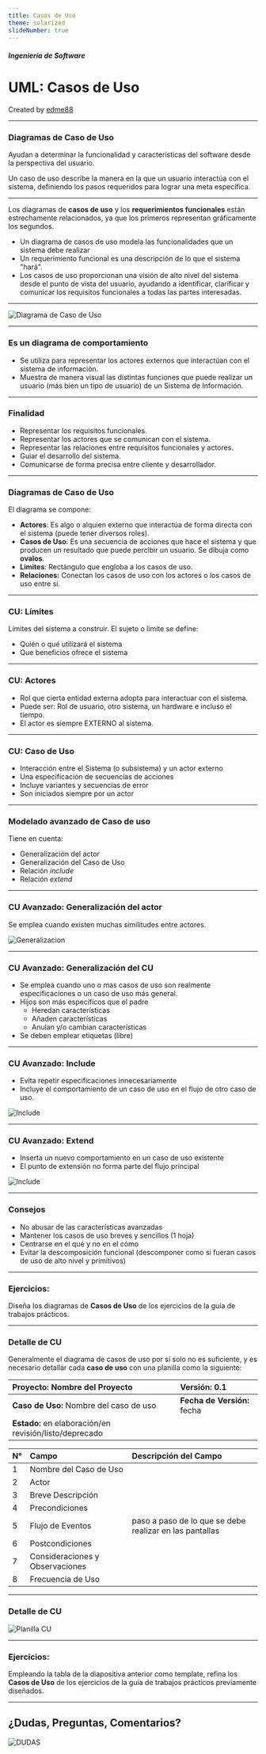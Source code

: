 ```yaml
---
title: Casos de Uso
theme: solarized
slideNumber: true
---
```


##### Ingeniería de Software
# UML: Casos de Uso
Created by <i class="fab fa-telegram"></i>
[edme88]("https://t.me/edme88")

---
### Diagramas de Caso de Uso
Ayudan a determinar la funcionalidad y características del software desde la perspectiva del usuario.

Un caso de uso describe la manera en la que un usuario interactúa con el sistema, definiendo
los pasos requeridos para lograr una meta específica.

---

Los diagramas de **casos de uso** y los **requerimientos funcionales** están estrechamente relacionados, ya que los primeros representan gráficamente los segundos. 
- Un diagrama de casos de uso modela las funcionalidades que un sistema debe realizar
- Un requerimiento funcional es una descripción de lo que el sistema "hará". 
- Los casos de uso proporcionan una visión de alto nivel del sistema desde el punto de vista del usuario, ayudando a identificar, clarificar y comunicar los requisitos funcionales a todas las partes interesadas. 

---
![Diagrama de Caso de Uso](images/unidad4/casoUsoMusica.jpg)

---

### Es un diagrama de comportamiento
* Se utiliza para representar los actores externos que interactúan con el sistema de información.
* Muestra de manera visual las distintas funciones que puede realizar un usuario (más bien un tipo de usuario) de un Sistema de Información.

---

### Finalidad
* Representar los requisitos funcionales.
* Representar los actores que se comunican con el sistema.
* Representar las relaciones entre requisitos funcionales y actores.
* Guiar el desarrollo del sistema.
* Comunicarse de forma precisa entre cliente y desarrollador.

---
### Diagramas de Caso de Uso
El diagrama se compone:
* **Actores**: Es algo o alquien externo que interactúa de forma directa con el sistema (puede tener diversos roles).
* **Casos de Uso**: Es una secuencia de acciones que hace el sistema y que producen un resultado que puede percibir un usuario. Se dibuja como **ovalos**.
* **Limites**: Rectángulo que engloba a los casos de uso.
* **Relaciones:** Conectan los casos de uso con los actores o los casos de uso entre sí.

---
### CU: Límites
Límites del sistema a construir.
El sujeto o límite se define:
* Quién o qué utilizará el sistema
* Que beneficios ofrece el sistema

---
### CU: Actores
* Rol que cierta entidad externa adopta para interactuar con el sistema.
* Puede ser: Rol de usuario, otro sistema, un hardware e incluso el tiempo.
* El actor es siempre EXTERNO al sistema.

---
### CU: Caso de Uso
* Interacción entre el Sistema (o subsistema) y un actor externo
* Una especificación de secuencias de acciones
* Incluye variantes y secuencias de error
* Son iniciados siempre por un actor

---
### Modelado avanzado de Caso de uso
Tiene en cuenta:
* Generalización del actor
* Generalización del Caso de Uso
* Relación _include_
* Relación _extend_

---
### CU Avanzado: Generalización del actor
Se emplea cuando existen muchas similitudes entre actores.

![Generalizacion](images/unidad4/generalizacionActor.png)

---
### CU Avanzado: Generalización del CU
* Se emplea cuando uno o mas casos de uso son realmente especificaciones o un caso de uso más general.
* Hijos son más específicos que el padre
  * Heredan características
  * Añaden características
  * Anulan y/o cambian características
* Se deben emplear etiquetas (libre)

---
### CU Avanzado: Include
* Evita repetir especificaciones innecesariamente
* Incluye el comportamiento de un caso de uso en el flujo de otro caso de uso.

![Include](images/unidad4/CUinclusion.png)

---
### CU Avanzado: Extend
* Inserta un nuevo comportamiento en un caso de uso existente
* El punto de extensión no forma parte del flujo principal

![Include](images/unidad4/extension.png)

---
### Consejos
* No abusar de las características avanzadas
* Mantener los casos de uso breves y sencillos (1 hoja)
* Centrarse en el qué y no en el cómo
* Evitar la descomposición funcional (descomponer como si fueran casos de uso de alto nivel y primitivos)

---
### Ejercicios:
Diseña los diagramas de **Casos de Uso** de los ejercicios de la guía de trabajos prácticos.

---
### Detalle de CU
<!-- .slide: style="font-size: 0.60em" -->

Generalmente el diagrama de casos de uso por si solo no es suficiente, y es necesario detallar cada **caso de uso** con
una planilla como la siguiente:
<!--
| **Proyecto:** Nombre del Proyecto                      | **Versión:** 0.1             |
|:-------------------------------------------------------|:-----------------------------|
| **Caso de Uso:** Nombre del caso de uso                | **Fecha de Versión:** fecha  |
| **Estado:** en elaboración/en revisión/listo/deprecado |                              |
-->
<table>
<thead>
<tr>
<th style="text-align:left"><strong>Proyecto:</strong> Nombre del Proyecto</th>
<th style="text-align:left"><strong>Versión:</strong> 0.1</th>
</tr>
</thead>
<tbody>
<tr>
<td style="text-align:left"><strong>Caso de Uso:</strong> Nombre del caso de uso</td>
<td style="text-align:left"><strong>Fecha de Versión:</strong> fecha</td>
</tr>
<tr>
<td style="text-align:left"><strong>Estado:</strong> en elaboración/en revisión/listo/deprecado</td>
<td style="text-align:left"></td>
</tr>
</tbody>
</table>

<!--
| N° | Campo                           | Descripción del Campo                                   |
|:---|:--------------------------------|:--------------------------------------------------------|
| 1  | Nombre del Caso de Uso          |                                                         |
| 2  | Actor                           |                                                         |
| 3  | Breve Descripción               |                                                         |
| 4  | Precondiciones                  |                                                         |
| 5  | Flujo de Eventos                | paso a paso de lo que se debe realizar en las pantallas |
| 6  | Postcondiciones                 |                                                         |
| 7  | Consideraciones y Observaciones |                                                         |
| 8  | Frecuencia de Uso               |                                                         |
-->
<table>
<thead>
<tr>
<th style="text-align:left">N°</th>
<th style="text-align:left">Campo</th>
<th style="text-align:left">Descripción del Campo</th>
</tr>
</thead>
<tbody>
<tr>
<td style="text-align:left">1</td>
<td style="text-align:left">Nombre del Caso de Uso</td>
<td style="text-align:left"></td>
</tr>
<tr>
<td style="text-align:left">2</td>
<td style="text-align:left">Actor</td>
<td style="text-align:left"></td>
</tr>
<tr>
<td style="text-align:left">3</td>
<td style="text-align:left">Breve Descripción</td>
<td style="text-align:left"></td>
</tr>
<tr>
<td style="text-align:left">4</td>
<td style="text-align:left">Precondiciones</td>
<td style="text-align:left"></td>
</tr>
<tr>
<td style="text-align:left">5</td>
<td style="text-align:left">Flujo de Eventos</td>
<td style="text-align:left">paso a paso de lo que se debe realizar en las pantallas</td>
</tr>
<tr>
<td style="text-align:left">6</td>
<td style="text-align:left">Postcondiciones</td>
<td style="text-align:left"></td>
</tr>
<tr>
<td style="text-align:left">7</td>
<td style="text-align:left">Consideraciones y Observaciones</td>
<td style="text-align:left"></td>
</tr>
<tr>
<td style="text-align:left">8</td>
<td style="text-align:left">Frecuencia de Uso</td>
</tr>
</tbody>
</table>

---
### Detalle de CU
![Planilla CU](images/unidad4/planillaCU.jpg)

---
### Ejercicios:
Empleando la tabla de la diapositiva anterior como template, refina los **Casos de Uso** de los ejercicios de la guía de 
trabajos prácticos previamente diseñados.

---
## ¿Dudas, Preguntas, Comentarios?
![DUDAS](images/pregunta.gif)
